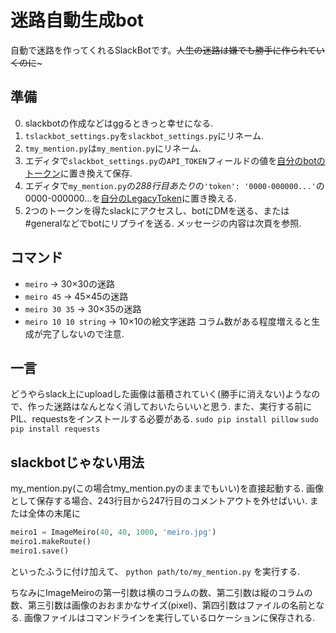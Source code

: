 # 迷路自動生成bot
自動で迷路を作ってくれるSlackBotです。~~人生の迷路は嫌でも勝手に作られていくのに~~~

## 準備
0. slackbotの作成などはggるときっと幸せになる.
1. `tslackbot_settings.py`を`slackbot_settings.py`にリネーム.
2. `tmy_mention.py`は`my_mention.py`にリネーム.
3. エディタで`slackbot_settings.py`の`API_TOKEN`フィールドの値を[自分のbotのトークン](https://api.slack.com/tokens)に置き換えて保存.
4. エディタで`my_mention.py`の*288行目あたり*の`'token': '0000-000000...'`の0000-000000...を[自分のLegacyToken](https://api.slack.com/custom-integrations/legacy-tokens)に置き換える.
5. 2つのトークンを得たslackにアクセスし、botにDMを送る、または#generalなどでbotにリプライを送る. メッセージの内容は次頁を参照.

## コマンド
 - `meiro` -> 30×30の迷路
 - `meiro 45` -> 45×45の迷路
 - `meiro 30 35` -> 30×35の迷路
 - `meiro 10 10 string` -> 10×10の絵文字迷路
コラム数がある程度増えると生成が完了しないので注意.

## 一言
どうやらslack上にuploadした画像は蓄積されていく(勝手に消えない)ようなので、作った迷路はなんとなく消しておいたらいいと思う. また、実行する前にPIL、requestsをインストールする必要がある.
 `sudo pip install pillow`
 `sudo pip install requests`

## slackbotじゃない用法
my_mention.py(この場合tmy_mention.pyのままでもいい)を直接起動する. 画像として保存する場合、243行目から247行目のコメントアウトを外せばいい.
または全体の末尾に
```python
meiro1 = ImageMeiro(40, 40, 1000, 'meiro.jpg')
meiro1.makeRoute()
meiro1.save()
```
といったふうに付け加えて、
`python path/to/my_mention.py`
を実行する.

ちなみにImageMeiroの第一引数は横のコラムの数、第二引数は縦のコラムの数、第三引数は画像のおおまかなサイズ(pixel)、第四引数はファイルの名前となる. 画像ファイルはコマンドラインを実行しているロケーションに保存される.